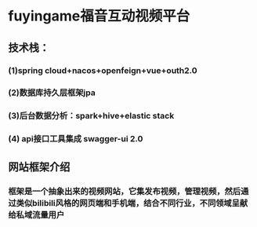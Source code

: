 # fuyingame福音互动视频平台

## 技术栈：
### (1)spring cloud+nacos+openfeign+vue+outh2.0
### (2)数据库持久层框架jpa
### (3)后台数据分析：spark+hive+elastic stack
### (4) api接口工具集成 swagger-ui 2.0


## 网站框架介绍
### 框架是一个抽象出来的视频网站，它集发布视频，管理视频，然后通过类似bilibili风格的网页端和手机端，结合不同行业，不同领域呈献给私域流量用户
